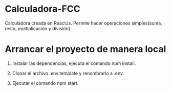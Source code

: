 # Calculadora-FCC

Calculadora creada en ReactJs.
Permite hacer operaciones simples(suma, resta, multiplicación y división)

# Arrancar el proyecto de manera local

1. Instalar las dependencias, ejecuta el comando npm install.

2. Clonar el archivo .env.template y renombrarlo a .env.

3. Ejecutar el comando npm start.

